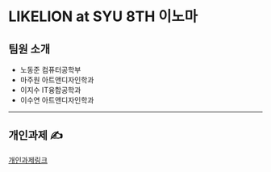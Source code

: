 # LIKELION at SYU 8TH 이노마

## 팀원 소개
* 노동준 컴퓨터공학부
* 마주원 아트앤디자인학과
* 이지수 IT융합공학과
* 이수연 아트앤디자인학과

---
## 개인과제 &#9997;

[개인과제링크](./개인과제)